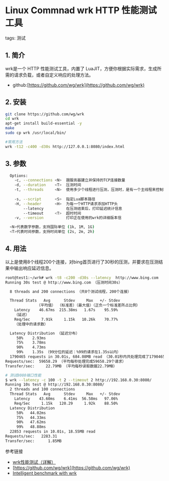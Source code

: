 #  Linux Commnad wrk HTTP 性能测试工具
tags: 测试

##  1. 简介
wrk是一个 HTTP 性能测试工具，内置了 LuaJIT，方便你根据实际需求，生成所需的请求负载，或者自定义响应的处理方法。

 - github:[https://github.com/wg/wrk](https://github.com/wg/wrk)

##  2. 安装

```bash
git clone https://github.com/wg/wrk
cd wrk
apt-get install build-essential -y
make
sudo cp wrk /usr/local/bin/

#常用方法
wrk -t12 -c400 -d30s http://127.0.0.1:8080/index.html
```

##  3. 参数

```bash
  Options:                                           
    -c, --connections <N>  跟服务器建立并保持的TCP连接数量 
    -d, --duration    <T>  压测时间          
    -t, --threads     <N>  使用多少个线程进行压测，压测时，是有一个主线程来控制我们设置的n个子线程间调度  
                                                    
    -s, --script      <S>  指定Lua脚本路径      
    -H, --header      <H>  为每一个HTTP请求添加HTTP头     
        --latency          在压测结束后，打印延迟统计信息  
        --timeout     <T>  超时时间    
    -v, --version          打印正在使用的wrk的详细版本信                                              

  <N>代表数字参数，支持国际单位 (1k, 1M, 1G)
  <T>代表时间参数，支持时间单位 (2s, 2m, 2h)
```

##  4. 用法
以上是使用8个线程200个连接，对bing首页进行了30秒的压测，并要求在压测结果中输出响应延迟信息。
```bash
root@test1:~/wrk# wrk -t8 -c200 -d30s --latency  http://www.bing.com
Running 30s test @ http://www.bing.com （压测时间30s）

  8 threads and 200 connections （共8个测试线程，200个连接）

  Thread Stats   Avg      Stdev     Max   +/- Stdev
              （平均值） （标准差）（最大值）（正负一个标准差所占比例）
    Latency    46.67ms  215.38ms   1.67s    95.59%
    （延迟）
    Req/Sec     7.91k     1.15k   10.26k    70.77%
    （处理中的请求数）

  Latency Distribution （延迟分布）
     50%    2.93ms
     75%    3.78ms
     90%    4.73ms
     99%    1.35s （99分位的延迟：%99的请求在1.35s以内）
  1790465 requests in 30.01s, 684.08MB read （30.01秒内共处理完成了1790465个请求，读取了684.08MB数据）
Requests/sec:  59658.29 （平均每秒处理完成59658.29个请求）
Transfer/sec:     22.79MB （平均每秒读取数据22.79MB）
```


```bash
# 测试8080端口性能
$ wrk --latency -c 100 -t 2 --timeout 2 http://192.168.0.30:8080/
Running 10s test @ http://192.168.0.30:8080/
  2 threads and 100 connections
  Thread Stats   Avg      Stdev     Max   +/- Stdev
    Latency    43.60ms    6.41ms  56.58ms   97.06%
    Req/Sec     1.15k   120.29     1.92k    88.50%
  Latency Distribution
     50%   44.02ms
     75%   44.33ms
     90%   47.62ms
     99%   48.88ms
  22853 requests in 10.01s, 18.55MB read
Requests/sec:   2283.31
Transfer/sec:      1.85MB
```

参考链接

 - [wrk性能测试（详解）](https://www.cnblogs.com/l199616j/p/12156600.html)
 - [https://github.com/wg/wrk](https://github.com/wg/wrk)
 - [Intelligent benchmark with wrk](https://medium.com/@felipedutratine/intelligent-benchmark-with-wrk-163986c1587f)
